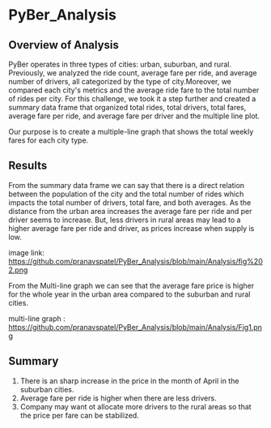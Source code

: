 # PyBer_Analysis

## Overview of Analysis


PyBer operates in three types of cities: urban, suburban, and rural. Previously, we analyzed the ride count, average fare per ride, and average number of drivers, all categorized by the type of city.Moreover, we compared each city's metrics and the average ride fare to the total number of rides per city. For this challenge, we took it a step further and created a summary data frame that organized total rides, total drivers, total fares, average fare per ride, and average fare per driver and the multiple line plot.

Our purpose is to create a multiple-line graph that shows the total weekly fares for each city type.


## Results


From the summary data frame we can say that there is a direct relation between the population of the city and the total number of rides which impacts the total number of drivers, total fare, and both averages. As the distance from the urban area increases the average fare per ride and per driver seems to increase. But, less drivers in rural areas may lead to a higher average fare per ride and driver, as prices increase when supply is low.

image link: https://github.com/pranavspatel/PyBer_Analysis/blob/main/Analysis/fig%202.png

From the Multi-line graph we can see that the average fare price is higher for the whole year in the urban area compared to the suburban and rural cities.

multi-line graph : https://github.com/pranavspatel/PyBer_Analysis/blob/main/Analysis/Fig1.png


## Summary

1. There is an sharp increase in the price in the month of April in the suburban cities.
2. Average fare per ride is higher when there are less drivers.
3. Company may want ot allocate more drivers to the rural areas so that the price per fare can be stabilized. 

